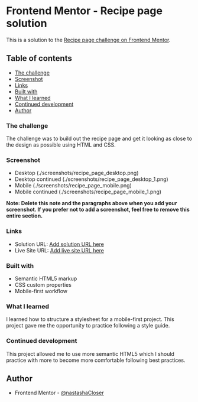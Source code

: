 # Frontend Mentor - Recipe page solution

This is a solution to the [Recipe page challenge on Frontend Mentor](https://www.frontendmentor.io/challenges/recipe-page-KiTsR8QQKm).

## Table of contents
  - [The challenge](#the-challenge)
  - [Screenshot](#screenshot)
  - [Links](#links)
  - [Built with](#built-with)
  - [What I learned](#what-i-learned)
  - [Continued development](#continued-development)
  - [Author](#author)

### The challenge

The challenge was to build out the recipe page and get it looking as close to the design as possible using HTML and CSS.

### Screenshot

- Desktop (./screenshots/recipe_page_desktop.png)
- Desktop continued (./screenshots/recipe_page_desktop_1.png)
- Mobile (./screenshots/recipe_page_mobile.png)
- Mobile continued (./screenshots/recipe_page_mobile_1.png)

**Note: Delete this note and the paragraphs above when you add your screenshot. If you prefer not to add a screenshot, feel free to remove this entire section.**

### Links

- Solution URL: [Add solution URL here](https://your-solution-url.com)
- Live Site URL: [Add live site URL here](https://your-live-site-url.com)

### Built with

- Semantic HTML5 markup
- CSS custom properties
- Mobile-first workflow

### What I learned

I learned how to structure a stylesheet for a mobile-first project. This project gave me the opportunity to practice following a style guide.

### Continued development

This project allowed me to use more semantic HTML5 which I should practice with more to become more comfortable following best practices.

## Author

- Frontend Mentor - [@nastashaCloser](https://www.frontendmentor.io/profile/@nastashaCloser)
